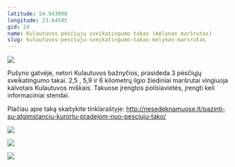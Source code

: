 ```yaml
---
latitude: 54.943098
longitude: 23.64585
gid: 24
name: Kulautuvos pėsčiųjų sveikatingumo takas (mėlynas maršrutas)
slug: kulautuvos-pesciuju-sveikatingumo-takas-melynas-marsrutas
---
```

![](https://lh3.googleusercontent.com/umsh/AFiHsUHvCaLnzIW-ConJGzicyYpuRHMC2jfm6Jidvho3F8br-KcUZnp44jRvUlfUZSXDouT_3D40FEqrdQmn46QCw_D9I5lPLhOaXSw1QaeruRIxrCy6pwUQlX8iTuUGhqbkVONECvMVKxwk1tvn-fL744wmGY7YLzGKfapIi11suAN3f46mKlGeeS81Ju2jynQkFW186xNxqzTRePNPshXqhXeSMoa0BCSKBhNqeHSux9fpWssODoY9Dvl-UnWhh934KrIp1kFfGP2aS18vvDw)  
  
Pušyno gatvėje, netori Kulautuvos bažnyčios, prasideda 3 pėsčiųjų sveikatingumo takai. 2,5 , 5,9 ir 6 kilometrų ilgio žiediniai maršrutai vingiuoja kalvotais Kulautuvos miškais. Takuose įrengtos poilsiavietės, įrengti keli informaciniai stendai.  
  
Plačiau apie taką skaitykite tinklaraštyje: http://nesedeknamuose.lt/pazinti-su-atgimstanciu-kurortu-pradejom-nuo-pesciuju-tako/  
  
![](https://lh3.googleusercontent.com/umsh/AFiHsUER96qK85Lc0pd3NkN4ZJlweiReip_48i-YaDktodMo6KvLY_Qw2poVG0TEBmTeKq1JVnB40qm_snilYefZbIdGVBeZNMX1_8K-v1GdospjSLlbCHl0lg0-vnuvnAd3ZqVvp6TTq8zkkMYZcNVCXdwoXbjYZxdCxud9IMILV_yuT6G37TLE8HWYGeirbZbWjDP8O77hMNSNik-FoUZXd-pDFnTuNJySlPZIQPAsidZDWLYC_Qz3dJw0vXu2CcygzRfinFFJhxxab1vt)  
  
![](https://lh3.googleusercontent.com/umsh/AFiHsUFILJYC3nXpc5r9AUuDSgKz7jztpJQoD6OeGX1ZAqiTin3ZoQhZVaF1ZG_BxVyGgwVwZPmNoaQnLO7G6TvBbH-1nicfMqxt04fL8Ff92pNtzkpGJoMfdHFOJMdYKeywhVEW3zsUNQZQKXP5fMCmaGY1_Co_2HNjk-zCiy4gaYZxUl84uKgKGM38hSayCSsa1pIylJuiSJZXAMHNmbIMQy8sKJpDbjfS9zRPkW9_bQ-60mJEaiPG9NzWu_dcrQpEVYab8z0RMZP6ezXDkw)  
  
![](https://lh3.googleusercontent.com/umsh/AFiHsUHRvIIt2vNPjVzW3XbVg3lvwxoGchICUJrJvmD90eSKd9MUJ9Vyo9g8jtRr6AGbXabmXRKUVtvW_si-oZWe8MDXVcVqAwlga9C5bDBkEALKX932GTxEuztrOTaD8dOL2dBXa-aoUe0nGBvcNiVOOqIvkJEo5-e9W1B-wVA4eGqijFHl4ZKfpZaDgcJKxpNj8ItiWyXE-t3iE-NCAYdrqak2BgqOcFrKSQiM95ocpqPOZbgHIrAVKIW1SUHiOYet3HlkyP7ete_5vcNOfw)

